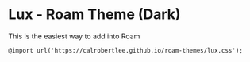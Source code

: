# Lux - Roam Theme (Dark)

This is the easiest way to add into Roam 

```
@import url('https://calrobertlee.github.io/roam-themes/lux.css');
```

